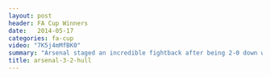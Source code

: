```yaml
---
layout: post
header: FA Cup Winners
date:   2014-05-17
categories: fa-cup
video: "7K5j4mMfBK0"
summary: "Arsenal staged an incredible fightback after being 2-0 down within 10 minutes against Hull. Santi Cazorla's wonderful freekick put Arsenal back in contention before Koscielny equalised shortly before full time. Aaron Ramsey scored the winner in extra time."
title: arsenal-3-2-hull
---
```

